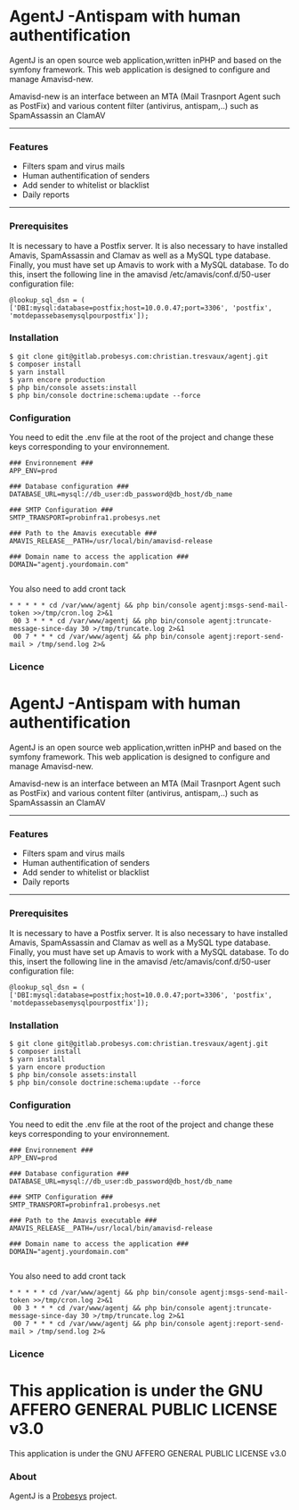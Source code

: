 
# AgentJ -Antispam with human authentification

AgentJ is an open source web application,written inPHP and based on the symfony framework. This web application is designed to configure and manage Amavisd-new.

Amavisd-new is an interface between an MTA (Mail Trasnport Agent such as PostFix) and various content filter (antivirus, antispam,..) such as SpamAssassin an ClamAV

---

### Features
- Filters spam and virus mails
- Human authentification of senders
- Add sender to whitelist or blacklist
- Daily reports

---

### Prerequisites

It is necessary to have a Postfix server.
It is also necessary to have installed Amavis, SpamAssassin and Clamav as well as a MySQL type database.
Finally, you must have set up Amavis to work with a MySQL database.
To do this, insert the following line in the amavisd /etc/amavis/conf.d/50-user configuration file:

```
@lookup_sql_dsn = ( ['DBI:mysql:database=postfix;host=10.0.0.47;port=3306', 'postfix', 'motdepassebasemysqlpourpostfix']);
```




### Installation
```shellscript
$ git clone git@gitlab.probesys.com:christian.tresvaux/agentj.git
$ composer install
$ yarn install
$ yarn encore production
$ php bin/console assets:install
$ php bin/console doctrine:schema:update --force
```
### Configuration
You need to edit the .env file at the root of the project and change these keys corresponding to your environnement.

```
### Environnement ###
APP_ENV=prod

### Database configuration ###
DATABASE_URL=mysql://db_user:db_password@db_host/db_name

### SMTP Configuration ###
SMTP_TRANSPORT=probinfra1.probesys.net

### Path to the Amavis executable ###
AMAVIS_RELEASE__PATH=/usr/local/bin/amavisd-release

### Domain name to access the application ###
DOMAIN="agentj.yourdomain.com"


```

You also need to add cront tack 
```
* * * * * cd /var/www/agentj && php bin/console agentj:msgs-send-mail-token >>/tmp/cron.log 2>&1
 00 3 * * * cd /var/www/agentj && php bin/console agentj:truncate-message-since-day 30 >/tmp/truncate.log 2>&1
 00 7 * * * cd /var/www/agentj && php bin/console agentj:report-send-mail > /tmp/send.log 2>&

```

### Licence  

# AgentJ -Antispam with human authentification

AgentJ is an open source web application,written inPHP and based on the symfony framework. This web application is designed to configure and manage Amavisd-new.

Amavisd-new is an interface between an MTA (Mail Trasnport Agent such as PostFix) and various content filter (antivirus, antispam,..) such as SpamAssassin an ClamAV

---

### Features
- Filters spam and virus mails
- Human authentification of senders
- Add sender to whitelist or blacklist
- Daily reports

---

### Prerequisites

It is necessary to have a Postfix server.
It is also necessary to have installed Amavis, SpamAssassin and Clamav as well as a MySQL type database.
Finally, you must have set up Amavis to work with a MySQL database.
To do this, insert the following line in the amavisd /etc/amavis/conf.d/50-user configuration file:

```
@lookup_sql_dsn = ( ['DBI:mysql:database=postfix;host=10.0.0.47;port=3306', 'postfix', 'motdepassebasemysqlpourpostfix']);
```




### Installation
```shellscript
$ git clone git@gitlab.probesys.com:christian.tresvaux/agentj.git
$ composer install
$ yarn install
$ yarn encore production
$ php bin/console assets:install
$ php bin/console doctrine:schema:update --force
```
### Configuration
You need to edit the .env file at the root of the project and change these keys corresponding to your environnement.

```
### Environnement ###
APP_ENV=prod

### Database configuration ###
DATABASE_URL=mysql://db_user:db_password@db_host/db_name

### SMTP Configuration ###
SMTP_TRANSPORT=probinfra1.probesys.net

### Path to the Amavis executable ###
AMAVIS_RELEASE__PATH=/usr/local/bin/amavisd-release

### Domain name to access the application ###
DOMAIN="agentj.yourdomain.com"


```

You also need to add cront tack 
```
* * * * * cd /var/www/agentj && php bin/console agentj:msgs-send-mail-token >>/tmp/cron.log 2>&1
 00 3 * * * cd /var/www/agentj && php bin/console agentj:truncate-message-since-day 30 >/tmp/truncate.log 2>&1
 00 7 * * * cd /var/www/agentj && php bin/console agentj:report-send-mail > /tmp/send.log 2>&

```

### Licence  

This application is under the GNU AFFERO GENERAL PUBLIC LICENSE v3.0
=======

This application is under the GNU AFFERO GENERAL PUBLIC LICENSE v3.0
### About  
AgentJ is a [Probesys](https://www.probesys.com) project.
